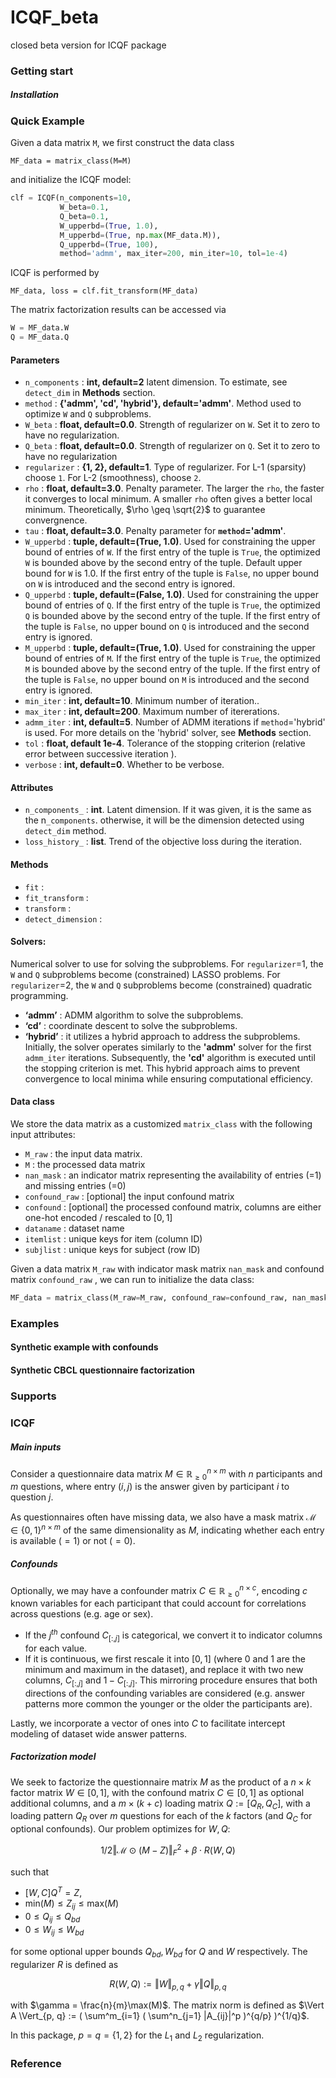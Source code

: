 # ICQF_beta
closed beta version for ICQF package

### Getting start

##### Installation



### Quick Example

Given a data matrix `M`, we first construct the data class

```MF_data = matrix_class(M=M)``` 

and initialize the ICQF model:

```python
clf = ICQF(n_components=10,
           W_beta=0.1,
           Q_beta=0.1,
           W_upperbd=(True, 1.0),
           M_upperbd=(True, np.max(MF_data.M)),
           Q_upperbd=(True, 100),
           method='admm', max_iter=200, min_iter=10, tol=1e-4)
```

ICQF is performed by

```MF_data, loss = clf.fit_transform(MF_data)```

The matrix factorization results can be accessed via

```python
W = MF_data.W
Q = MF_data.Q
```



#### Parameters

- `n_components` : **int, default=2** latent dimension. To estimate, see `detect_dim` in **Methods** section.
- `method` : **{'admm', 'cd', 'hybrid'}, default='admm'**. Method used to optimize `W` and `Q` subproblems.
- `W_beta` : **float, default=0.0**. Strength of regularizer on `W`. Set it to zero to have no regularization.
- `Q_beta` : **float, default=0.0**. Strength of regularizer on `Q`. Set it to zero to have no regularization
- `regularizer` : **{1, 2}, default=1**. Type of regularizer. For L-1 (sparsity) choose `1`. For L-2 (smoothness), choose `2`.
- `rho` : **float, default=3.0**. Penalty parameter. The larger the `rho`, the faster it converges to local minimum. A smaller `rho` often gives a better local minimum. Theoretically, $\rho \geq \sqrt{2}$ to guarantee convergnence.
- `tau` : **float, default=3.0**. Penalty parameter for **`method`='admm'**.
- `W_upperbd` : **tuple, default=(True, 1.0)**. Used for constraining the upper bound of entries of `W`. If the first entry of the tuple is `True`, the optimized `W` is bounded above by the second entry of the tuple. Default upper bound for `W` is 1.0. If the first entry of the tuple is `False`, no upper bound on `W` is introduced and the second entry is ignored.
- `Q_upperbd` : **tuple, default=(False, 1.0)**. Used for constraining the upper bound of entries of `Q`. If the first entry of the tuple is `True`, the optimized `Q` is bounded above by the second entry of the tuple. If the first entry of the tuple is `False`, no upper bound on `Q` is introduced and the second entry is ignored.
- `M_upperbd` : **tuple, default=(True, 1.0)**. Used for constraining the upper bound of entries of `M`. If the first entry of the tuple is `True`, the optimized `M` is bounded above by the second entry of the tuple. If the first entry of the tuple is `False`, no upper bound on `M` is introduced and the second entry is ignored.
- `min_iter` : **int, default=10**. Minimum number of iteration..
- `max_iter` : **int, default=200**. Maximum number of itererations.
- `admm_iter` : **int, default=5**. Number of ADMM iterations if `method`='hybrid' is used. For more details on the 'hybrid' solver, see **Methods** section.
- `tol` : **float, default 1e-4**. Tolerance of the stopping criterion (relative error between successive iteration ).
- `verbose` : **int, default=0**. Whether to be verbose.

#### Attributes

- `n_components_` : **int**. Latent dimension. If it was given, it is the same as the n`_components`. otherwise, it will be the dimension detected using `detect_dim` method.
- `loss_history_` : **list**. Trend of the objective loss during the iteration.

#### Methods

- `fit` :
- `fit_transform` :
- `transform` : 
- `detect_dimension` : 






#### Solvers:

Numerical solver to use for solving the subproblems. For `regularizer`=1, the `W` and `Q` subproblems become (constrained) LASSO problems. For `regularizer`=2, the `W` and `Q` subproblems become (constrained) quadratic programming.

- **‘admm’** : ADMM algorithm to solve the subproblems.
- **‘cd’** : coordinate descent to solve the subproblems.
- **‘hybrid’** : it utilizes a hybrid approach to address the subproblems. Initially, the solver operates similarly to the **'admm'** solver for the first `admm_iter` iterations. Subsequently, the **'cd'** algorithm is executed until the stopping criterion is met. This hybrid approach aims to prevent convergence to local minima while ensuring computational efficiency.



#### Data class

We store the data matrix as a customized `matrix_class` with the following input attributes:

- `M_raw` : the input data matrix.
- `M` : the processed data matrix
- `nan_mask` : an indicator matrix representing the availability of entries (=1) and missing entries (=0)
- `confound_raw` : [optional] the input confound matrix 
- `confound` : [optional] the processed confound matrix, columns are either one-hot encoded / rescaled to $[0, 1]$
- `dataname` : dataset name
- `itemlist` : unique keys for item (column ID)
- `subjlist` : unique keys for subject (row ID)

Given a data matrix `M_raw` with indicator mask matrix `nan_mask` and confound matrix `confound_raw` , we can run to initialize the data class:

```python
MF_data = matrix_class(M_raw=M_raw, confound_raw=confound_raw, nan_mask=nan_mask)
```



### Examples

#### Synthetic example with confounds





#### Synthetic CBCL questionnaire factorization







### Supports



### 



### ICQF

##### Main inputs

Consider a questionnaire data matrix $M \in \mathbb{R}_{\geq 0}^{n \times m}$ with $n$ participants and $m$ questions, where entry $(i,j)$ is the answer given by participant $i$ to question $j$. 

As questionnaires often have missing data, we also have a mask matrix  $\mathcal{M} \in \{0, 1\}^{n \times m}$ of the same dimensionality as $M$, indicating whether each entry is available $(=1)$ or not $(=0)$. 

##### Confounds

Optionally, we may have a confounder matrix  $C \in \mathbb{R}_{\geq 0}^{n \times c}$, encoding $c$ known variables for each participant that could account for correlations across questions (e.g. age or sex). 

- If the $j^{th}$ confound $C_{[:,j]}$ is categorical, we convert it to indicator columns for each value. 
- If it is continuous, we first rescale it into $[0, 1]$ (where 0 and 1 are the minimum and maximum in the dataset), and replace it with two new columns, $C_{[:,j]}$ and $1 - C_{[:,j]}$. This mirroring procedure ensures that both directions of the confounding variables are considered (e.g. answer patterns more common the younger or the older the participants are). 

Lastly, we incorporate a vector of ones into $C$ to facilitate intercept modeling of dataset wide answer patterns.

##### Factorization model

We seek to factorize the questionnaire matrix $M$ as the product of a $n \times k$ factor matrix $W \in [0,1]$, with the confound matrix $C \in [0,1]$ as optional additional columns, and a $m \times (k+c)$ loading matrix $Q := [Q_R, Q_C]$, with a loading pattern $Q_R$ over $m$ questions for each of the $k$ factors (and $Q_C$ for optional confounds). Our problem optimizes for $W, Q$: 

$$ 1/2 \Vert \mathcal{M} \odot (M - Z) \Vert_F^2 + \beta \cdot R(W, Q) $$

such that

- $[W, C] Q^{T} = Z,$
- $\text{min}(M) \leq Z_{ij} \leq \text{max}(M)$
- $0 \leq Q_{ij} \leq Q_{bd}$ 
- $0 \leq W_{ij} \leq W_{bd}$

for some optional upper bounds $Q_{bd}, W_{bd}$ for $Q$ and $W$ respectively. The regularizer $R$ is defined as

$$R(W, Q) := \Vert W \Vert_{p, q} + \gamma \Vert Q \Vert_{p, q}$$

with $\gamma = \frac{n}{m}\max(M)$. The matrix norm is defined as $\Vert A \Vert_{p, q} := ( \sum^m_{i=1} ( \sum^n_{j=1} |A_{ij}|^p )^{q/p} )^{1/q}$. 

In this package, $p=q=\{1,2\}$ for the $L_1$ and $L_2$ regularization.



### Reference

